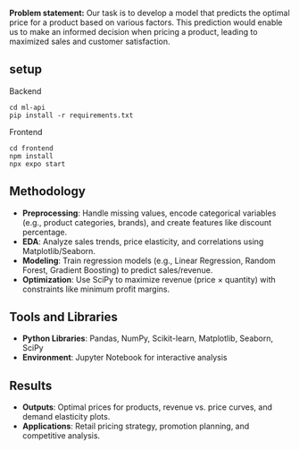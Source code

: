 **Problem statement:** Our task is to develop a model that predicts the optimal price for a product based on various factors. This prediction would enable us to make an informed decision when pricing a product, leading to maximized sales and customer satisfaction.

## setup

Backend

```
cd ml-api
pip install -r requirements.txt
```

Frontend

```
cd frontend
npm install
npx expo start
```
## Methodology
- **Preprocessing**: Handle missing values, encode categorical variables (e.g., product categories, brands), and create features like discount percentage.
- **EDA**: Analyze sales trends, price elasticity, and correlations using Matplotlib/Seaborn.
- **Modeling**: Train regression models (e.g., Linear Regression, Random Forest, Gradient Boosting) to predict sales/revenue.
- **Optimization**: Use SciPy to maximize revenue (price × quantity) with constraints like minimum profit margins.

## Tools and Libraries
- **Python Libraries**: Pandas, NumPy, Scikit-learn, Matplotlib, Seaborn, SciPy
- **Environment**: Jupyter Notebook for interactive analysis

## Results
- **Outputs**: Optimal prices for products, revenue vs. price curves, and demand elasticity plots.
- **Applications**: Retail pricing strategy, promotion planning, and competitive analysis.